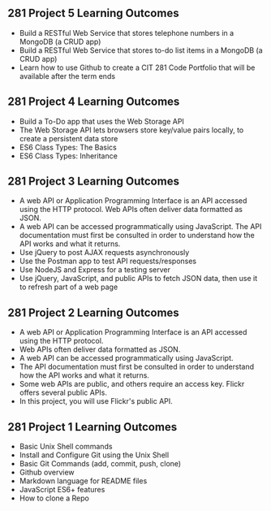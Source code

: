 ## 281 Project 5 Learning Outcomes

- Build a RESTful Web Service that stores telephone numbers in a
  MongoDB (a CRUD app)
- Build a RESTful Web Service that stores to-do list items in a
  MongoDB (a CRUD app)
- Learn how to use Github to create a CIT 281 Code Portfolio that
  will be available after the term ends

## 281 Project 4 Learning Outcomes

- Build a To-Do app that uses the Web Storage API
- The Web Storage API lets browsers store key/value pairs locally, to
  create a persistent data store
- ES6 Class Types: The Basics
- ES6 Class Types: Inheritance

## 281 Project 3 Learning Outcomes

- A web API or Application Programming Interface is an API
  accessed using the HTTP protocol. Web APIs often deliver data formatted as JSON.
- A web API can be accessed programmatically using JavaScript. The API documentation must first be consulted in order to understand how the API works and what it returns.
- Use jQuery to post AJAX requests asynchronously
- Use the Postman app to test API requests/responses
- Use NodeJS and Express for a testing server
- Use jQuery, JavaScript, and public APIs to fetch JSON data, then use it to refresh part of a web page

## 281 Project 2 Learning Outcomes

- A web API or Application Programming Interface is an API accessed using the HTTP protocol.
- Web APIs often deliver data formatted as JSON.
- A web API can be accessed programmatically using JavaScript.
- The API documentation must first be consulted in order to understand how the API works and what it returns.
- Some web APIs are public, and others require an access key. Flickr offers several public APIs.
- In this project, you will use Flickr's public API.

## 281 Project 1 Learning Outcomes

- Basic Unix Shell commands
- Install and Configure Git using the Unix Shell
- Basic Git Commands (add, commit, push, clone)
- Github overview
- Markdown language for README files
- JavaScript ES6+ features
- How to clone a Repo
